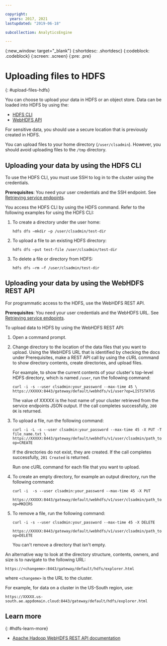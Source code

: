 ```yaml
---

copyright:
  years: 2017, 2021
lastupdated: "2019-06-18"

subcollection: AnalyticsEngine

---
```


<!-- Attribute definitions -->
{:new_window: target="_blank"}
{:shortdesc: .shortdesc}
{:codeblock: .codeblock}
{:screen: .screen}
{:pre: .pre}

# Uploading files to HDFS
{: #upload-files-hdfs}

You can choose to upload your data in HDFS or an object store. Data can be loaded into HDFS by using the:

- [HDFS CLI](#uploading-your-data-by-using-the-hdfs-cli)
- [WebHDFS API](#uploading-your-data-by-using-the-webhdfs-rest-api)

For sensitive data, you should use a secure location that is previously created in HDFS.

You can upload files to your home directory (`/user/clsadmin`). However, you should avoid uploading files to the `/tmp` directory.

## Uploading your data by using the HDFS CLI

To use the HDFS CLI, you must use SSH to log in to the cluster using the credentials.

**Prerequisites**: You need your user credentials and the SSH endpoint. See [Retrieving service endpoints](/docs/AnalyticsEngine?topic=AnalyticsEngine-retrieve-endpoints).

You access the HDFS CLI by using the HDFS command. Refer to the following examples for using the HDFS CLI:

1. To create a directory under the user home:

    ```
    hdfs dfs –mkdir –p /user/clsadmin/test-dir
    ```
1. To upload a file to an existing HDFS directory:

    ```
    hdfs dfs –put test-file /user/clsadmin/test-dir
    ```
1. To delete a file or directory from HDFS:

    ```
    hdfs dfs –rm –f /user/clsadmin/test-dir
    ```

## Uploading your data by using the WebHDFS REST API

For programmatic access to the HDFS, use the WebHDFS REST API.

**Prerequisites**: You need your user credentials and the WebHDFS URL.  See [Retrieving service endpoints](/docs/AnalyticsEngine?topic=AnalyticsEngine-retrieve-endpoints).

To upload data to HDFS by using the WebHDFS REST API:

1. Open a command prompt.
1. Change directory to the location of the data files that you want to upload. Using the WebHDFS URL that is identified by checking the docs under Prerequisites, make a REST API call by using the cURL command to show directory contents, create directories, and upload files.

    For example, to show the current contents of your cluster's top-level HDFS directory, which is named `/user`, run the following command:

    ```
    curl -i -s --user clsadmin:your_password --max-time 45 \
    https://XXXXX:8443/gateway/default/webhdfs/v1/user?op=LISTSTATUS
    ```

    The value of XXXXX is the host name of your cluster retrieved from the service endpoints JSON output. If the call completes successfully, `200 OK` is returned.
1. To upload a file, run the following command:

    ```
    curl -i -L -s --user clsadmin:your_password --max-time 45 -X PUT -T file_name.txt \
    https://XXXXX:8443/gateway/default/webhdfs/v1/user/clsadmin/path_to_file/file_name?op=CREATE
    ```

    If the directories do not exist, they are created. If the call completes successfully, `201 Created` is returned.

    Run one cURL command for each file that you want to upload.
1. To create an empty directory, for example an output directory, run the following command:

    ```
    curl -i  -s --user clsadmin:your_password --max-time 45 -X PUT
     https://XXXXX:8443/gateway/default/webhdfs/v1/user/clsadmin/path_to_directory?op=MKDIRS
    ```
1. To remove a file, run the following command:

    ```
    curl -i -s --user clsadmin:your_password --max-time 45 -X DELETE
       https://XXXXX:8443/gateway/default/webhdfs/v1/user/clsadmin/path_to_file?op=DELETE
    ```

    You can't remove a directory that isn't empty.

An alternative way to look at the directory structure, contents, owners, and size is to navigate to the following URL:

```
https://<changeme>:8443/gateway/default/hdfs/explorer.html
```
where `<changeme>`  is the URL to the cluster.

For example, for data on a cluster in the US-South region, use:

```
https://XXXXX.us-south.ae.appdomain.cloud:8443/gateway/default/hdfs/explorer.html
```

## Learn more
{: #hdfs-learn-more}

- [Apache Hadoop WebHDFS REST API documentation](https://hadoop.apache.org/docs/r3.1.0/hadoop-project-dist/hadoop-hdfs/WebHDFS.html)
